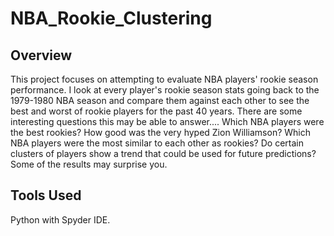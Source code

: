 # NBA_Rookie_Clustering

## Overview
This project focuses on attempting to evaluate NBA players' rookie season performance. I look at every player's rookie season stats going back to the 1979-1980 NBA season and compare them against each other to see the best and worst of rookie players for the past 40 years. There are some interesting questions this may be able to answer.... Which NBA players were the best rookies? How good was the very hyped Zion Williamson? Which NBA players were the most similar to each other as rookies? Do certain clusters of players show a trend that could be used for future predictions? Some of the results may surprise you.

## Tools Used
Python with Spyder IDE.
